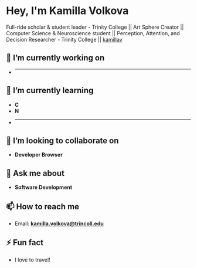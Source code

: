 # Hey, I'm Kamilla Volkova

Full-ride scholar & student leader - Trinity College || Art Sphere Creator || Computer Science & Neuroscience student || Perception, Attention, and Decision Researcher - Trinity College || [kamillav](https://github.com/kamillav)

## 🔭 I’m currently working on
- ****

## 🌱 I’m currently learning
- **C**
- **N**
- ****

## 👯 I’m looking to collaborate on
- **Developer Browser**

## 💬 Ask me about
- **Software Development**

## 📫 How to reach me
- Email: **kamilla.volkova@trincoll.edu**

## ⚡ Fun fact
- I love to travel!

